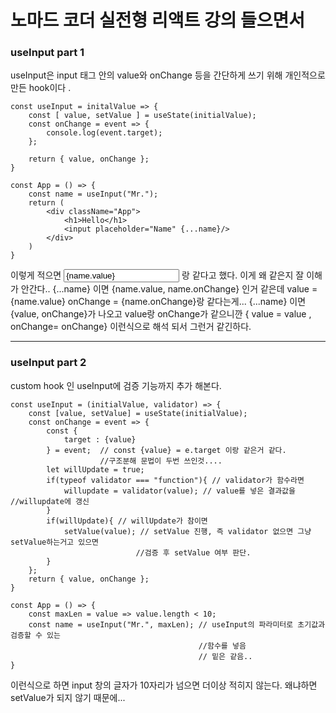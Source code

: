 # 노마드 코더 실전형 리액트 강의 들으면서


### useInput part 1

useInput은 input 태그 안의 value와 onChange 등을 간단하게 쓰기 위해 개인적으로 만든 hook이다 .

    const useInput = initalValue => {
        const [ value, setValue ] = useState(initialValue);
        const onChange = event => {
            console.log(event.target);
        };

        return { value, onChange };
    }

    const App = () => {
        const name = useInput("Mr.");
        return (
            <div className="App">
                <h1>Hello</h1>
                <input placeholder="Name" {...name}/>
            </div>
        )
    }

이렇게 적으면 <input value = {name.value} onChange = {name.onChange}/> 랑 같다고 했다. 이게 왜 같은지 잘 이해가 안간다..
{...name} 이면 {name.value, name.onChange} 인거 같은데 value = {name.value} onChange = {name.onChange}랑 같다는게...
{...name} 이면 {value, onChange}가 나오고 value랑 onChange가 같으니깐
{ value = value , onChange= onChange} 이런식으로 해석 되서 그런거 같긴하다.
     
---------------------------------------------------------------------
### useInput part 2

custom hook 인 useInput에 검증 기능까지 추가 해본다.


    const useInput = (initialValue, validator) => {
        const [value, setValue] = useState(initialValue);
        const onChange = event => {
            const {
                target : {value}
            } = event;  // const {value} = e.target 이랑 같은거 같다.
                        //구조분해 문법이 두번 쓰인것....
            let willUpdate = true;
            if(typeof validator === "function"){ // validator가 함수라면
                willupdate = validator(value); // value를 넣은 결과값을                                    //willupdate에 갱신
            }
            if(willUpdate){ // willUpdate가 참이면
                setValue(value); // setValue 진행, 즉 validator 없으면 그냥 setValue하는거고 있으면 
                                //검증 후 setValue 여부 판단.
            }
        };
        return { value, onChange };
    }

    const App = () => {
        const maxLen = value => value.length < 10;
        const name = useInput("Mr.", maxLen); // useInput의 파라미터로 초기값과 검증할 수 있는 
                                              //함수를 넣음
                                              // 밑은 같음..
    }


이런식으로 하면 input 창의 글자가 10자리가 넘으면 더이상 적히지 않는다. 왜냐하면 setValue가 되지 않기 때문에...

